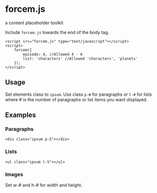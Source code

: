 forcem.js
=========

a content placeholder toolkit


Include `forcem.js` towards the end of the body tag.

	<script src="forcem.js" type="text/javascript"></script>
	<script>
		forcem({
			episode: 4, //Allowed 4 - 6
			list: 'characters' //Allowed 'characters', 'planets'
		});
	</script>

## Usage

Set elements class to `ipsum`. Use class `p-#` for paragraphs or `l-#` for lists where # is the number of paragraphs or list items you want displayed.

## Examples
### Paragraphs
	<div class="ipsum p-5"></div>

### Lists
	<ul class="ipsum l-5"></ul>

### Images
Set w-# and h-# for width and height.
	<img class="ipsum w-200 h-100"/>
